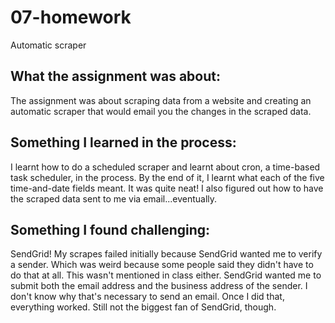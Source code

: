 # 07-homework
 Automatic scraper

## **What the assignment was about:**
The assignment was about scraping data from a website and creating an automatic scraper that would email you the changes in the scraped data.

## **Something I learned in the process:**
I learnt how to do a scheduled scraper and learnt about cron, a time-based task scheduler, in the process. By the end of it, I learnt what each of the five time-and-date fields meant. It was quite neat! I also figured out how to have the scraped data sent to me via email...eventually.

## **Something I found challenging:**
SendGrid! My scrapes failed initially because SendGrid wanted me to verify a sender. Which was weird because some people said they didn't have to do that at all. This wasn't mentioned in class either. SendGrid wanted me to submit both the email address and the business address of the sender. I don't know why that's necessary to send an email. Once I did that, everything worked. Still not the biggest fan of SendGrid, though.